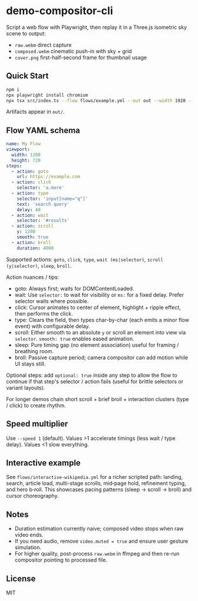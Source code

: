 # demo-compositor-cli

Script a web flow with Playwright, then replay it in a Three.js isometric sky scene to output:

- `raw.webm` direct capture
- `composed.webm` cinematic push-in with sky + grid
- `cover.png` first-half-second frame for thumbnail usage

## Quick Start

```bash
npm i
npx playwright install chromium
npx tsx src/index.ts --flow flows/example.yml --out out --width 1920 --height 1080 --theme sky --title "Your Product" --subtitle "Cinematic UI teaser"
```

Artifacts appear in `out/`.

## Flow YAML schema

```yaml
name: My Flow
viewport:
  width: 1280
  height: 720
steps:
  - action: goto
    url: https://example.com
  - action: click
    selector: 'a.more'
  - action: type
    selector: 'input[name="q"]'
    text: 'search query'
    delay: 40
  - action: wait
    selector: '#results'
  - action: scroll
    y: 1200
    smooth: true
  - action: broll
    duration: 4000
```

Supported actions: `goto`, `click`, `type`, `wait (ms|selector)`, `scroll (y|selector)`, `sleep`, `broll`.

Action nuances / tips:

- goto: Always first; waits for DOMContentLoaded.
- wait: Use `selector:` to wait for visibility or `ms:` for a fixed delay. Prefer selector waits where possible.
- click: Cursor animates to center of element, highlight + ripple effect, then performs the click.
- type: Clears the field, then types char-by-char (each emits a minor flow event) with configurable delay.
- scroll: Either smooth to an absolute `y` or scroll an element into view via `selector`. `smooth: true` enables eased animation.
- sleep: Pure timing gap (no element association) useful for framing / breathing room.
- broll: Passive capture period; camera compositor can add motion while UI stays still.

Optional steps: add `optional: true` inside any step to allow the flow to continue if that step's selector / action fails (useful for brittle selectors or variant layouts).

For longer demos chain short scroll + brief broll + interaction clusters (type / click) to create rhythm.

## Speed multiplier

Use `--speed 1` (default). Values >1 accelerate timings (less wait / type delay). Values <1 slow everything.

## Interactive example
See `flows/interactive-wikipedia.yml` for a richer scripted path: landing, search, article load, multi-stage scrolls, mid‑page hold, refinement typing, and hero b‑roll. This showcases pacing patterns (sleep → scroll → broll) and cursor choreography.
## Notes

- Duration estimation currently naive; composed video stops when raw video ends.
- If you need audio, remove `video.muted = true` and ensure user gesture simulation.
- For higher quality, post-process `raw.webm` in ffmpeg and then re-run compositor pointing to processed file.

## License

MIT
